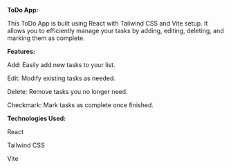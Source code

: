 **ToDo App:**

This ToDo App is built using React with Tailwind CSS and Vite setup. It allows you to efficiently manage your tasks by adding, editing, deleting, and marking them as complete.


**Features:**

Add: Easily add new tasks to your list.

Edit: Modify existing tasks as needed.

Delete: Remove tasks you no longer need.

Checkmark: Mark tasks as complete once finished.



**Technologies Used:**

React

Tailwind CSS

Vite
